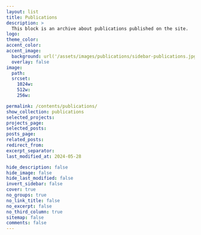 ```yaml
---
layout: list
title: Publications
description: >
  This block is an archive about publications published on the site.
logo:
theme_color:
accent_color:
accent_image:
  background: url('/assets/images/publications/sidebar-publications.jpg') center/cover
  overlay: false
image:
  path:
  srcset:
    1024w:
    512w:
    256w:

permalink: /contents/publications/
show_collection: publications
selected_projects:
projects_page:
selected_posts:
posts_page:
related_posts:
redirect_from:
excerpt_separator:
last_modified_at: 2024-05-28

hide_description: false
hide_image: false
hide_last_modified: false
invert_sidebar: false
cover: true
no_groups: true
no_link_title: false
no_excerpt: false
no_third_column: true
sitemap: false
comments: false
---
```



